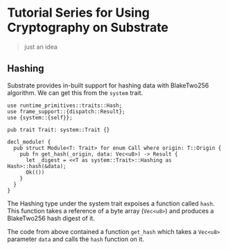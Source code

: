 # Tutorial Series for Using Cryptography on Substrate
> just an idea

## Hashing

Substrate provides in-built support for hashing data with BlakeTwo256 algorithm. We can get this from the `system` trait.

```
use runtime_primitives::traits::Hash;
use frame_support::{dispatch::Result};
use {system::{self}};

pub trait Trait: system::Trait {}

decl_module! {
  pub struct Module<T: Trait> for enum Call where origin: T::Origin {
    pub fn get_hash(_origin, data: Vec<u8>) -> Result {
      let _digest = <<T as system::Trait>::Hashing as Hash>::hash(&data);
      Ok(())
    }
  }
}
```

The Hashing type under the system trait expoises a function called `hash`. This function takes a reference of a byte array (`Vec<u8>`) and produces a BlakeTwo256 hash digest of it.

The code from above contained a function `get_hash` which takes a `Vec<u8>` parameter `data` and calls the `hash` function on it.

